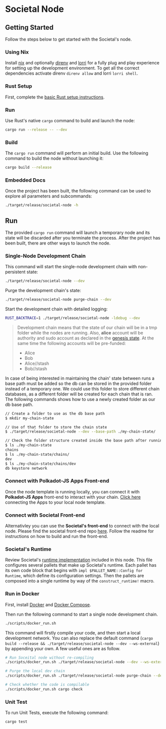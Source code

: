 # Societal Node

## Getting Started

Follow the steps below to get started with the Societal's node.

### Using Nix

Install [nix](https://nixos.org/) and optionally [direnv](https://github.com/direnv/direnv) and
[lorri](https://github.com/nix-community/lorri) for a fully plug and play experience for setting up
the development environment. To get all the correct dependencies activate direnv `direnv allow` and
lorri `lorri shell`.

### Rust Setup

First, complete the [basic Rust setup instructions](./docs/rust-setup.md).

### Run

Use Rust's native `cargo` command to build and launch the node:

```sh
cargo run --release -- --dev
```

### Build

The `cargo run` command will perform an initial build. Use the following command to build the node
without launching it:

```sh
cargo build --release
```

### Embedded Docs

Once the project has been built, the following command can be used to explore all parameters and
subcommands:

```sh
./target/release/societal-node -h
```

## Run

The provided `cargo run` command will launch a temporary node and its state will be discarded after
you terminate the process. After the project has been built, there are other ways to launch the
node.

### Single-Node Development Chain

This command will start the single-node development chain with non-persistent state:

```bash
./target/release/societal-node --dev
```

Purge the development chain's state:

```bash
./target/release/societal-node purge-chain --dev
```

Start the development chain with detailed logging:

```bash
RUST_BACKTRACE=1 ./target/release/societal-node -ldebug --dev
```

> Development chain means that the state of our chain will be in a tmp folder while the nodes are
> running. Also, **alice** account will be authority and sudo account as declared in the
> [genesis state](https://github.com/sctllabs/societal-node/blob/main/node/src/chain_spec.rs#L49).
> At the same time the following accounts will be pre-funded:
> - Alice
> - Bob
> - Alice//stash
> - Bob//stash

In case of being interested in maintaining the chain' state between runs a base path must be added
so the db can be stored in the provided folder instead of a temporary one. We could use this folder
to store different chain databases, as a different folder will be created for each chain that
is ran. The following commands shows how to use a newly created folder as our db base path.

```bash
// Create a folder to use as the db base path
$ mkdir my-chain-state

// Use of that folder to store the chain state
$ ./target/release/societal-node --dev --base-path ./my-chain-state/

// Check the folder structure created inside the base path after running the chain
$ ls ./my-chain-state
chains
$ ls ./my-chain-state/chains/
dev
$ ls ./my-chain-state/chains/dev
db keystore network
```

### Connect with Polkadot-JS Apps Front-end

Once the node template is running locally, you can connect it with **Polkadot-JS Apps** front-end
to interact with your chain. [Click
here](https://polkadot.js.org/apps/#/explorer?rpc=ws://localhost:9944) connecting the Apps to your
local node template.

### Connect with Societal Front-end

Alternativley you can use the **Societal's front-end** to connect with the local node. Please find the societal front-end repo [here](https://github.com/sctllabs/societal-front-end). Follow the readme for instructions on how to build and run the front-end. 

### Societal's Runtime

Review Societal's [runtime implementation](./runtime/src/lib.rs) included in this node. This file configures several pallets that make up Societal's runtime. Each pallet has its own code block that begins with `impl $PALLET_NAME::Config for Runtime`, which define its configuration settings. Then the pallets are composed into a single runtime by way of the `construct_runtime!` macro. 

### Run in Docker

First, install [Docker](https://docs.docker.com/get-docker/) and
[Docker Compose](https://docs.docker.com/compose/install/).

Then run the following command to start a single node development chain.

```bash
./scripts/docker_run.sh
```

This command will firstly compile your code, and then start a local development network. You can
also replace the default command
(`cargo build --release && ./target/release/societal-node --dev --ws-external`)
by appending your own. A few useful ones are as follow.

```bash
# Run Soceital node without re-compiling
./scripts/docker_run.sh ./target/release/societal-node --dev --ws-external

# Purge the local dev chain
./scripts/docker_run.sh ./target/release/societal-node purge-chain --dev

# Check whether the code is compilable
./scripts/docker_run.sh cargo check
```

### Unit Test

To run Unit Tests, execute the following command:

```bash
cargo test
```
